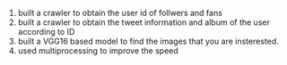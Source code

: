 1. built a crawler to obtain the user id of follwers and fans
2. built a crawler to obtain the tweet information and album of the user according to ID
3. built a VGG16 based model to find the images that you are insterested.
4. used multiprocessing to improve the speed
